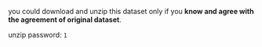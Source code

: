 you could download and unzip this dataset only if you **know and agree with the agreement of original dataset**.

unzip password: `1`
